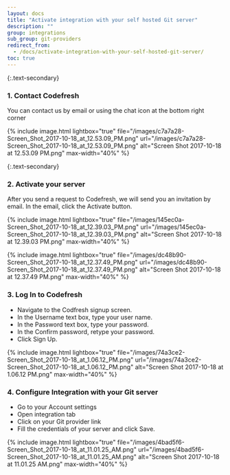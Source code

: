 ```yaml
---
layout: docs
title: "Activate integration with your self hosted Git server"
description: ""
group: integrations
sub_group: git-providers
redirect_from:
  - /docs/activate-integration-with-your-self-hosted-git-server/
toc: true
---
```


{:.text-secondary}
### 1. Contact Codefresh
You can contact us by email or using the chat icon at the bottom right corner

{% include image.html 
lightbox="true" 
file="/images/c7a7a28-Screen_Shot_2017-10-18_at_12.53.09_PM.png" 
url="/images/c7a7a28-Screen_Shot_2017-10-18_at_12.53.09_PM.png" 
alt="Screen Shot 2017-10-18 at 12.53.09 PM.png" 
max-width="40%" 
%}

{:.text-secondary}
### 2. Activate your server
After you send a request to Codefresh, we will send you an invitation by email.
In the email, click the Activate button.

{% include image.html 
lightbox="true" 
file="/images/145ec0a-Screen_Shot_2017-10-18_at_12.39.03_PM.png" 
url="/images/145ec0a-Screen_Shot_2017-10-18_at_12.39.03_PM.png" 
alt="Screen Shot 2017-10-18 at 12.39.03 PM.png" 
max-width="40%" 
%}

{% include image.html 
lightbox="true" 
file="/images/dc48b90-Screen_Shot_2017-10-18_at_12.37.49_PM.png" 
url="/images/dc48b90-Screen_Shot_2017-10-18_at_12.37.49_PM.png" 
alt="Screen Shot 2017-10-18 at 12.37.49 PM.png" 
max-width="40%" 
%}

### 3. Log In to Codefresh
* Navigate to the Codfresh signup screen.
* In the Username text box, type your user name.
* In the Password text box, type your password.
* In the Confirm password, retype your password.
* Click Sign Up.

{% include image.html 
lightbox="true" 
file="/images/74a3ce2-Screen_Shot_2017-10-18_at_1.06.12_PM.png" 
url="/images/74a3ce2-Screen_Shot_2017-10-18_at_1.06.12_PM.png" 
alt="Screen Shot 2017-10-18 at 1.06.12 PM.png" 
max-width="40%" 
%}

### 4. Configure Integration with your Git server
* Go to your Account settings
* Open integration tab
* Click on your Git provider link
* Fill the credentials of your server and click Save.

{% include image.html 
lightbox="true" 
file="/images/4bad5f6-Screen_Shot_2017-10-18_at_11.01.25_AM.png" 
url="/images/4bad5f6-Screen_Shot_2017-10-18_at_11.01.25_AM.png" 
alt="Screen Shot 2017-10-18 at 11.01.25 AM.png" 
max-width="40%" 
%}
